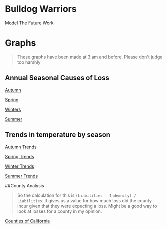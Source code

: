 # Bulldog Warriors
Model The Future Work

# Graphs

>These graphs have been made at 3.am and before. Please don't judge too harshly 

## Annual Seasonal Causes of Loss
[Autumn](https://arihantbapna.github.io/MtfRWork/graphs/Autumn.html)

[Spring](https://arihantbapna.github.io/MtfRWork/graphs/Spring.html)

[Winters](https://arihantbapna.github.io/MtfRWork/graphs/Winters.html)

[Summer](https://arihantbapna.github.io/MtfRWork/graphs/Summer.html)

## Trends in temperature by season

[Autumn Trends](https://arihantbapna.github.io/MtfRWork/graphs/AutumnTemperatureTrends.html)

[Spring Trends](https://arihantbapna.github.io/MtfRWork/graphs/SpringTemperatureTrends.html)

[Winter Trends](https://arihantbapna.github.io/MtfRWork/graphs/WinterTemperatureTrends.html)

[Summer Trends](https://arihantbapna.github.io/MtfRWork/graphs/SummerTemperatureTrends.html)

##County Analysis

>So the calculation for this is `(Liabilities - Indemnity) / Liabilities`. 
>It gives us a value for how much loss did the county incur given that they were expecting a loss. Might be a good way to look at losses for a county in my opinion.

[Counties of California](https://arihantbapna.github.io/MtfRWork/graphs/CountyAnalysis.html)
